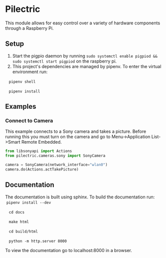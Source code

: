 # Pilectric

This module allows for easy control over a variety of hardware components through a Raspberry Pi.


## Setup

1. Start the pigpio daemon by running `sudo systemctl enable pigpiod && sudo systemctl start pigpiod` on the raspberry pi.
2. This project's dependencies are managed by pipenv. To enter the virtual environment run:

    `pipenv shell`

    `pipenv install`

## Examples

### Connect to Camera

This example connects to a Sony camera and takes a picture. Before running this you must turn on the camera and go to Menu->Application List->Smart Remote Embedded.

```python
from libsonyapi import Actions
from pilectric.cameras.sony import SonyCamera

camera = SonyCamera(network_interface="wlan0")
camera.do(Actions.actTakePicture)
```

## Documentation

The documentation is built using sphinx. To build the documentation run:
    `pipenv install --dev`

    `cd docs`

    `make html`

    `cd build/html`

    `python -m http.server 8000`

To view the documentation go to localhost:8000 in a browser.
